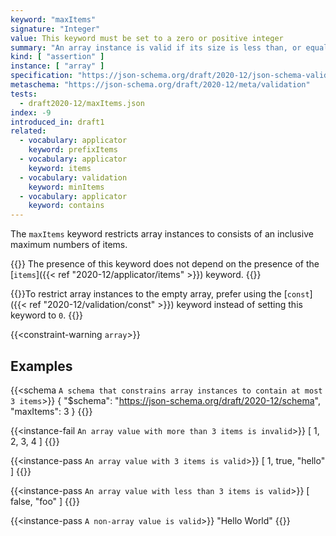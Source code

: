 ```yaml
---
keyword: "maxItems"
signature: "Integer"
value: This keyword must be set to a zero or positive integer
summary: "An array instance is valid if its size is less than, or equal to, the value of this keyword."
kind: [ "assertion" ]
instance: [ "array" ]
specification: "https://json-schema.org/draft/2020-12/json-schema-validation.html#section-6.4.1"
metaschema: "https://json-schema.org/draft/2020-12/meta/validation"
tests:
  - draft2020-12/maxItems.json
index: -9
introduced_in: draft1
related:
  - vocabulary: applicator
    keyword: prefixItems
  - vocabulary: applicator
    keyword: items
  - vocabulary: validation
    keyword: minItems
  - vocabulary: applicator
    keyword: contains
---
```


The `maxItems` keyword restricts array instances to consists of an inclusive
maximum numbers of items.

{{<common-pitfall>}} The presence of this keyword does not depend on the
presence of the [`items`]({{< ref "2020-12/applicator/items" >}}) keyword.
{{</common-pitfall>}}

{{<best-practice>}}To restrict array instances to the empty array, prefer using
the [`const`]({{< ref "2020-12/validation/const" >}}) keyword instead of
setting this keyword to `0`. {{</best-practice>}}

{{<constraint-warning `array`>}}

## Examples

{{<schema `A schema that constrains array instances to contain at most 3 items`>}}
{
  "$schema": "https://json-schema.org/draft/2020-12/schema",
  "maxItems": 3
}
{{</schema>}}

{{<instance-fail `An array value with more than 3 items is invalid`>}}
[ 1, 2, 3, 4 ]
{{</instance-fail>}}

{{<instance-pass `An array value with 3 items is valid`>}}
[ 1, true, "hello" ]
{{</instance-pass>}}

{{<instance-pass `An array value with less than 3 items is valid`>}}
[ false, "foo" ]
{{</instance-pass>}}

{{<instance-pass `A non-array value is valid`>}}
"Hello World"
{{</instance-pass>}}
